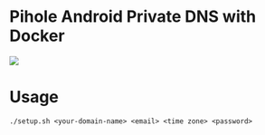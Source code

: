 # Pihole Android Private DNS with Docker

<img src="https://raw.githubusercontent.com/sreejithag/pi-hole-android-private-dns-docker/main/assets/banner.png"> <br/>

# Usage
`./setup.sh <your-domain-name> <email> <time zone> <password>`
